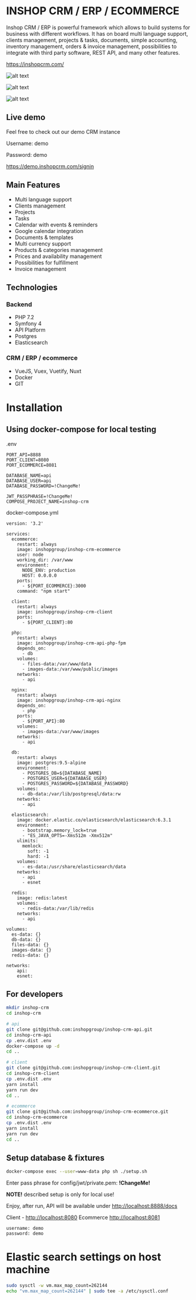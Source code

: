 # INSHOP CRM / ERP / ECOMMERCE

Inshop CRM / ERP is powerful framework which allows to build systems for business with different workflows.
It has on board multi language support, clients management, projects & tasks, documents, simple accounting, inventory management, 
orders & invoice management, possibilities to integrate with third party software, REST API, and many other features.

https://inshopcrm.com/

![alt text](https://inshopcrm.com/static/vuetify/signin.png "Inshop CRM login page")

![alt text](https://inshopcrm.com/static/vuetify/dashboard.png "Inshop CRM login dashboard with charts")

![alt text](https://inshopcrm.com/static/vuetify/calendar.png "Inshop CRM login dashboard with charts")

## Live demo
Feel free to check out our demo CRM instance

Username: demo

Password: demo

https://demo.inshopcrm.com/signin


## Main Features

 * Multi language support
 * Clients management
 * Projects
 * Tasks
 * Calendar with events & reminders
 * Google calendar integration
 * Documents & templates
 * Multi currency support
 * Products & categories management
 * Prices and availability management
 * Possibilities for fulfillment
 * Invoice management

## Technologies

### Backend
 - PHP 7.2
 - Symfony 4
 - API Platform
 - Postgres
 - Elasticsearch
 
### CRM / ERP / ecommerce
 - VueJS, Vuex, Vuetify, Nuxt
 - Docker
 - GIT


# Installation

## Using docker-compose for local testing

.env
```dotenv
PORT_API=8888
PORT_CLIENT=8080
PORT_ECOMMERCE=8081

DATABASE_NAME=api
DATABASE_USER=api
DATABASE_PASSWORD=!ChangeMe!

JWT_PASSPHRASE=!ChangeMe!
COMPOSE_PROJECT_NAME=inshop-crm
```

docker-compose.yml

```
version: '3.2'

services:
  ecommerce:
    restart: always
    image: inshopgroup/inshop-crm-ecommerce
    user: node
    working_dir: /var/www
    environment:
      NODE_ENV: production
      HOST: 0.0.0.0
    ports:
      - ${PORT_ECOMMERCE}:3000
    command: "npm start"

  client:
    restart: always
    image: inshopgroup/inshop-crm-client
    ports:
      - ${PORT_CLIENT}:80

  php:
    restart: always
    image: inshopgroup/inshop-crm-api-php-fpm
    depends_on:
      - db
    volumes:
      - files-data:/var/www/data
      - images-data:/var/www/public/images
    networks:
      - api

  nginx:
    restart: always
    image: inshopgroup/inshop-crm-api-nginx
    depends_on:
      - php
    ports:
      - ${PORT_API}:80
    volumes:
      - images-data:/var/www/images
    networks:
      - api

  db:
    restart: always
    image: postgres:9.5-alpine
    environment:
      - POSTGRES_DB=${DATABASE_NAME}
      - POSTGRES_USER=${DATABASE_USER}
      - POSTGRES_PASSWORD=${DATABASE_PASSWORD}
    volumes:
      - db-data:/var/lib/postgresql/data:rw
    networks:
      - api

  elasticsearch:
    image: docker.elastic.co/elasticsearch/elasticsearch:6.3.1
    environment:
      - bootstrap.memory_lock=true
      - "ES_JAVA_OPTS=-Xms512m -Xmx512m"
    ulimits:
      memlock:
        soft: -1
        hard: -1
    volumes:
      - es-data:/usr/share/elasticsearch/data
    networks:
      - api
      - esnet

  redis:
    image: redis:latest
    volumes:
      - redis-data:/var/lib/redis
    networks:
      - api
      
volumes:
  es-data: {}
  db-data: {}
  files-data: {}
  images-data: {}
  redis-data: {}

networks:
    api:
    esnet:

```

## For developers

```bash
mkdir inshop-crm
cd inshop-crm

# api
git clone git@github.com:inshopgroup/inshop-crm-api.git
cd inshop-crm-api
cp .env.dist .env
docker-compose up -d
cd ..

# client
git clone git@github.com:inshopgroup/inshop-crm-client.git
cd inshop-crm-client
cp .env.dist .env
yarn install
yarn run dev
cd ..

# ecommerce
git clone git@github.com:inshopgroup/inshop-crm-ecommerce.git
cd inshop-crm-ecommerce
cp .env.dist .env
yarn install
yarn run dev
cd ..
```

## Setup database & fixtures

```bash
docker-compose exec --user=www-data php sh ./setup.sh
```

Enter pass phrase for config/jwt/private.pem: **!ChangeMe!**  

**NOTE!** described setup is only for local use!

Enjoy, after run, API will be available under [http://localhost:8888/docs](http://localhost:8888/docs)

Client - [http://localhost:8080](http://localhost:8080)
Ecommerce [http://localhost:8081](http://localhost:8081)

```
username: demo
password: demo
```

# Elastic search settings on host machine

```bash
sudo sysctl -w vm.max_map_count=262144
echo "vm.max_map_count=262144" | sudo tee -a /etc/sysctl.conf
```

